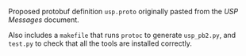 Proposed protobuf definition `usp.proto` originally pasted from the *USP Messages* document.

Also includes a `makefile` that runs `protoc` to generate `usp_pb2.py`, and `test.py` to check that all the tools are installed correctly.
